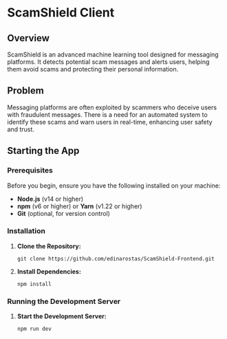 # ScamShield Client
## Overview

ScamShield is an advanced machine learning tool designed for messaging platforms. It detects potential scam messages and alerts users, helping them avoid scams and protecting their personal information.

## Problem

Messaging platforms are often exploited by scammers who deceive users with fraudulent messages. There is a need for an automated system to identify these scams and warn users in real-time, enhancing user safety and trust.

## Starting the App

### Prerequisites

Before you begin, ensure you have the following installed on your machine:

-   **Node.js**  (v14 or higher)
-   **npm**  (v6 or higher) or  **Yarn**  (v1.22 or higher)
-   **Git**  (optional, for version control)

### Installation

1.  **Clone the Repository:**
    
    `git clone https://github.com/edinarostas/ScamShield-Frontend.git`
    
2.  **Install Dependencies:**
    
    `npm install` 
    
### Running the Development Server

1.  **Start the Development Server:**

    `npm run dev`